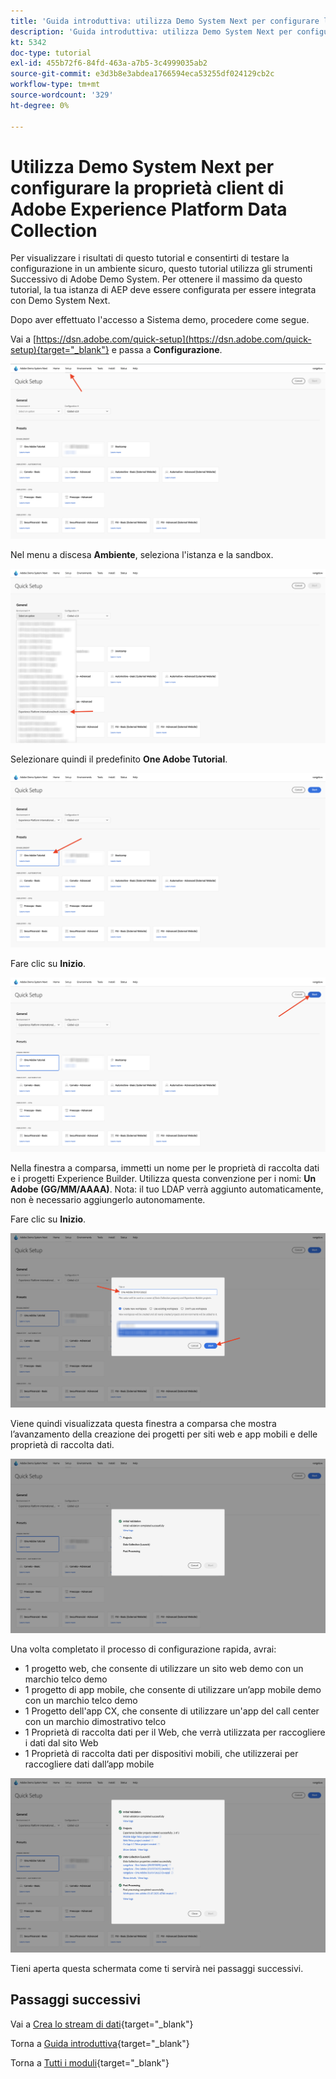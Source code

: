 ```yaml
---
title: 'Guida introduttiva: utilizza Demo System Next per configurare la proprietà Launch'
description: 'Guida introduttiva: utilizza Demo System Next per configurare la proprietà Launch'
kt: 5342
doc-type: tutorial
exl-id: 455b72f6-84fd-463a-a7b5-3c4999035ab2
source-git-commit: e3d3b8e3abdea1766594eca53255df024129cb2c
workflow-type: tm+mt
source-wordcount: '329'
ht-degree: 0%

---
```


# Utilizza Demo System Next per configurare la proprietà client di Adobe Experience Platform Data Collection

Per visualizzare i risultati di questo tutorial e consentirti di testare la configurazione in un ambiente sicuro, questo tutorial utilizza gli strumenti Successivo di Adobe Demo System. Per ottenere il massimo da questo tutorial, la tua istanza di AEP deve essere configurata per essere integrata con Demo System Next.

Dopo aver effettuato l&#39;accesso a Sistema demo, procedere come segue.

Vai a [https://dsn.adobe.com/quick-setup](https://dsn.adobe.com/quick-setup){target="_blank"} e passa a **Configurazione**.

![DSN](./images/dsnsetup.png)

Nel menu a discesa **Ambiente**, seleziona l&#39;istanza e la sandbox.

![DSN](./images/dsnh1.png)

Selezionare quindi il predefinito **One Adobe Tutorial**.

![DSN](./images/dsnhome.png)

Fare clic su **Inizio**.

![DSN](./images/dsn2.png)

Nella finestra a comparsa, immetti un nome per le proprietà di raccolta dati e i progetti Experience Builder. Utilizza questa convenzione per i nomi: **Un Adobe (GG/MM/AAAA)**. Nota: il tuo LDAP verrà aggiunto automaticamente, non è necessario aggiungerlo autonomamente.

Fare clic su **Inizio**.

![DSN](./images/dsn3.png)

Viene quindi visualizzata questa finestra a comparsa che mostra l’avanzamento della creazione dei progetti per siti web e app mobili e delle proprietà di raccolta dati.

![DSN](./images/dsn4.png)

Una volta completato il processo di configurazione rapida, avrai:

- 1 progetto web, che consente di utilizzare un sito web demo con un marchio telco demo
- 1 progetto di app mobile, che consente di utilizzare un’app mobile demo con un marchio telco demo
- 1 Progetto dell&#39;app CX, che consente di utilizzare un&#39;app del call center con un marchio dimostrativo telco
- 1 Proprietà di raccolta dati per il Web, che verrà utilizzata per raccogliere i dati dal sito Web
- 1 Proprietà di raccolta dati per dispositivi mobili, che utilizzerai per raccogliere dati dall’app mobile

![DSN](./images/dsn5.png)

Tieni aperta questa schermata come ti servirà nei passaggi successivi.

## Passaggi successivi

Vai a [Crea lo stream di dati](./ex3.md){target="_blank"}

Torna a [Guida introduttiva](./getting-started.md){target="_blank"}

Torna a [Tutti i moduli](./../../../overview.md){target="_blank"}